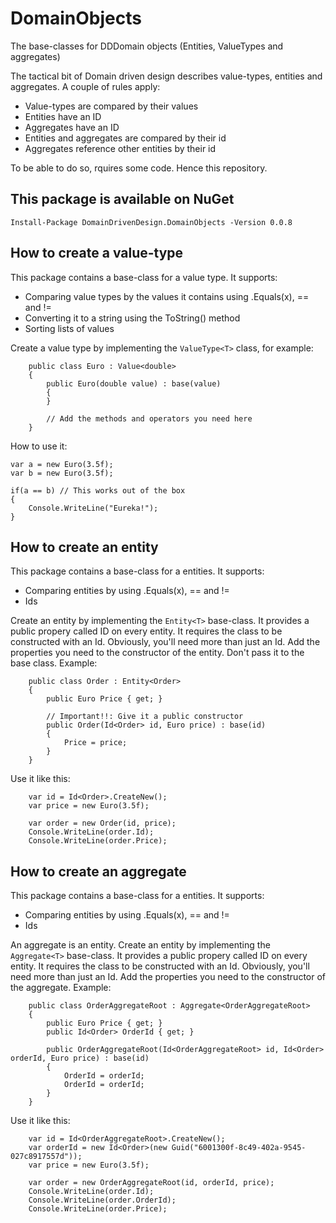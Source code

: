 # DomainObjects
The base-classes for DDDomain objects (Entities, ValueTypes and aggregates)

The tactical bit of Domain driven design describes value-types, entities and aggregates. A couple of rules apply:

* Value-types are compared by their values
* Entities have an ID
* Aggregates have an ID
* Entities and aggregates are compared by their id
* Aggregates reference other entities by their id

To be able to do so, rquires some code. Hence this repository.

## This package is available on NuGet

``` Install-Package DomainDrivenDesign.DomainObjects -Version 0.0.8 ```

## How to create a value-type

This package contains a  base-class for a value type. It supports:

* Comparing value types by the values it contains using .Equals(x), == and !=
* Converting it to a string using the ToString() method
* Sorting lists of values

Create a value type by implementing the `ValueType<T>` class, for example:

```
    public class Euro : Value<double>
    {
        public Euro(double value) : base(value)
        {
        }

        // Add the methods and operators you need here
    }
```


How to use it:
```
var a = new Euro(3.5f);
var b = new Euro(3.5f);

if(a == b) // This works out of the box
{
    Console.WriteLine("Eureka!");
}
```

## How to create an entity

This package contains a base-class for a entities. It supports:

* Comparing entities by using .Equals(x), == and !=
* Ids

Create an entity by implementing the `Entity<T>` base-class. It provides a public propery called ID on every entity. It requires the class to be constructed with an Id. Obviously, you'll need more than just an Id. Add the properties you need to the constructor of the entity. Don't pass it to the base class. Example:

```
    public class Order : Entity<Order>
    {
        public Euro Price { get; }

        // Important!!: Give it a public constructor
        public Order(Id<Order> id, Euro price) : base(id)
        {
            Price = price;
        }
    }
```

Use it like this:

```
    var id = Id<Order>.CreateNew();
    var price = new Euro(3.5f);

    var order = new Order(id, price);
    Console.WriteLine(order.Id);
    Console.WriteLine(order.Price);
```

## How to create an aggregate

This package contains a base-class for a entities. It supports:

* Comparing entities by using .Equals(x), == and !=
* Ids

An aggregate is an entity. Create an entity by implementing the `Aggregate<T>` base-class. It provides a public propery called ID on every entity. It requires the class to be constructed with an Id. Obviously, you'll need more than just an Id. Add the properties you need to the constructor of the aggregate. Example:

```
    public class OrderAggregateRoot : Aggregate<OrderAggregateRoot>
    {
        public Euro Price { get; }
        public Id<Order> OrderId { get; }

        public OrderAggregateRoot(Id<OrderAggregateRoot> id, Id<Order> orderId, Euro price) : base(id)
        {
            OrderId = orderId;
            OrderId = orderId;
        }
    }
```

Use it like this:

```
    var id = Id<OrderAggregateRoot>.CreateNew();
    var orderId = new Id<Order>(new Guid("6001300f-8c49-402a-9545-027c8917557d"));
    var price = new Euro(3.5f);

    var order = new OrderAggregateRoot(id, orderId, price);
    Console.WriteLine(order.Id);
    Console.WriteLine(order.OrderId);
    Console.WriteLine(order.Price);
```
